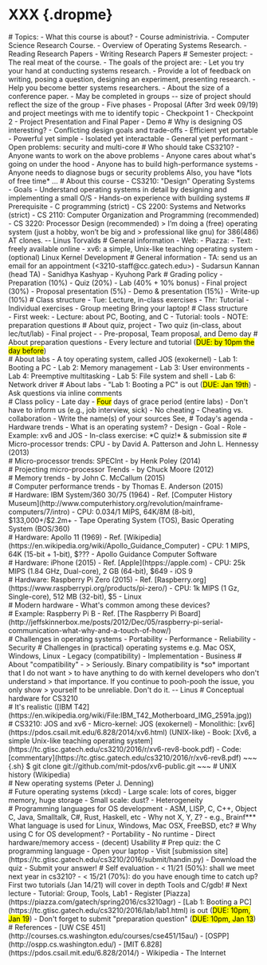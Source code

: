 
# XXX {.dropme}
<!-- @title(CS519: Operating System Theory, Sudarsun Kannan) --!>


# Topics:

- What this course is about?
- Course administrivia.
- Computer Science Research Course.
- Overview of Operating Systems Research.
- Reading Research Papers
- Writing Research Papers


# Semester project:
 - The real meat of the course.
 -  The goals of the project are:
    - Let you try your hand at conducting systems research.
    - Provide a lot of feedback on writing, posing a question, designing an experiment, presenting research.
    - Help you become better systems researchers.
    - About the size of a conference paper.
    - May be completed in groups -- size of project should reflect the size of the group

- Five phases
   - Proposal (After 3rd week 09/19) and project meetings with me to identify topic
   - Checkpoint 1 
   - Checkpoint 2
   - Project Presentation and Final Paper
   - Demo


# Why is designing OS interesting?

- Conflicting design goals and trade-offs
    - Efficient yet portable
    - Powerful yet simple
    - Isolated yet interactable
    - General yet performant
- Open problems: security and multi-core

# Who should take CS3210?

- Anyone wants to work on the above problems
- Anyone cares about what's going on under the hood
- Anyone has to build high-performance systems
- Anyone needs to diagnose bugs or security problems

Also, you have *lots of free time* ...

# About this course

- CS3210: "Design" Operating Systems
- Goals
    - Understand operating systems in detail by designing and
      implementing a small O/S
    - Hands-on experience with building systems

# Prerequisite

- C programming (strict)
- CS 2200: Systems and Networks (strict)
- CS 2110: Computer Organization and Programming (recommended)
- CS 3220: Processor Design (recommended)

> I’m doing a (free) operating system (just a hobby, won’t be big and
> professional like gnu) for 386(486) AT clones. -- Linus Torvalds

# General information

- Web: <https://tc.gtisc.gatech.edu/cs3210>
- Piazza: <https://piazza.com/gatech/spring2016/cs3210agr>
- Text: freely available online
    - xv6: a simple, Unix-like teaching operating system
    - (optional) Linux Kernel Development

# General information

- TA: send us an email for an appointment (<3210-staff@cc.gatech.edu>)
    - Sudarsun Kannan (head TA)
    - Sanidhya Kashyap
    - Kyuhong Park

# Grading policy

- Preparation (10%)
- Quiz (20%)
- Lab (40% + 10% bonus)
- Final project (30%)
    - Proposal presentation (5%)
    - Demo & presentation (15%)
    - Write-up (10%)

# Class structure

- Tue: Lecture, in-class exercises
- Thr: Tutorial
    - Individual exercises
    - Group meeting

Bring your laptop!

# Class structure


<div class='dropme'>
<!-- @img(img/1week.png) --!>

</div>
- First week:
    - Lecture: about PC, Booting, and C
    - Tutorial: tools

- NOTE: preparation questions

# About quiz, project

- Two quiz (in-class, about lec/tut/lab)
- Final project
    - <https://tc.gtisc.gatech.edu/cs3210/2016/proj.html>
    - Pre-proposal, Team proposal, and Demo day

# About preparation questions

- Every lecture and tutorial (<mark>DUE: by 10pm the day before</mark>)


<div class='dropme'>
<!-- @img(img/question.png) --!>

</div>
# About labs

- A toy operating system, called JOS (exokernel)
    - Lab 1: Booting a PC
    - Lab 2: Memory management
    - Lab 3: User environments
    - Lab 4: Preemptive multitasking
    - Lab 5: File system and shell
    - Lab 6: Network driver

# About labs

- "Lab 1: Booting a PC" is out (<mark>DUE: Jan 19th</mark>)
- Ask questions via inline comments


<div class='dropme'>
<!-- @img(img/lab-commenting.png) --!>

</div>
# Class policy

- Late day
    - <mark>Four</mark> days of grace period (entire labs)
    - Don't have to inform us (e.g., job interview, sick)
- No cheating
    - Cheating vs. collaboration
    - Write the name(s) of your sources

See, <https://tc.gtisc.gatech.edu/cs3210/2016/info.html>

# Today's agenda

- Hardware trends
- What is an operating system?
    - Design
    - Goal
    - Role
    - Example: xv6 and JOS
- In-class exercise: *C quiz!* & submission site

# Micro-processor trends: CPU

- by David A. Patterson and John L. Hennessy (2013)


<div class='dropme'>
<!-- @img(w65%, img/cpu-growth.png) --!>

</div>
# Micro-processor trends: SPECInt

- by Henk Poley (2014)


<div class='dropme'>
<!-- @img(w60%, img/spec-cpu-perf:14.png) --!>

</div>
# Projecting micro-processor Trends

- by Chuck Moore (2012)


<div class='dropme'>
<!-- @img(w65%, img/35y-cpu-trend:amd11.png) --!>

</div>
# Memory trends

- by John C. McCallum (2015)


<div class='dropme'>
<!-- @img(w60%, img/memory-price:15.png) --!>

</div>
# Computer performance trends

- by Thomas E. Anderson (2015)


<div class='dropme'>
<!-- @img(w70%, img/perf-over-time:tom15.png) --!>

</div>
# Hardware: IBM System/360 30/75 (1964)

- Ref. [Computer History Museum](http://www.computerhistory.org/revolution/mainframe-computers/7/intro)
    - CPU: 0.034/1 MIPS, 64K/8M (8-bit), $133,000+/$2.2m+
    - Tape Operating System (TOS),  Basic Operating System (BOS/360)


<div class='dropme'>
<!-- @img(w55%, img/ibm-360-model-30.png) --!>

</div>
# Hardware: Apollo 11 (1969)

- Ref. [Wikipedia](https://en.wikipedia.org/wiki/Apollo_Guidance_Computer)
    - CPU: 1 MIPS, 64K (15-bit + 1-bit), $???
    - Apollo Guidance Computer Software


<div class='dropme'>
<!-- @img(w60%, img/agc:wiki.png) --!>

</div>
# Hardware: iPhone (2015)

- Ref. [Apple](htpps://apple.com)
    - CPU: 25k MIPS (1.84 GHz, Dual-core), 2 GB (64-bit), $649
    - iOS 9


<div class='dropme'>
<!-- @img(w60%, img/iphone:15.png) --!>

</div>
# Hardware: Raspberry Pi Zero (2015)

- Ref. [Raspberry.org](https://www.raspberrypi.org/products/pi-zero/)
    - CPU: 1k MIPS (1 Gz, Single-core), 512 MB (32-bit), $5
    - Linux


<div class='dropme'>
<!-- @img(w65%, img/pi-zero.png) --!>

</div>
# Modern hardware

- What's common among these devices?


<div class='dropme'>
<!-- @img(w55%, img/devices.png) --!>

</div>
# Example: Raspberry Pi B

- Ref. [The Raspberry Pi Board](http://jeffskinnerbox.me/posts/2012/Dec/05/raspberry-pi-serial-communication-what-why-and-a-touch-of-how/)


<div class='dropme'>
<!-- @img(w55%, img/pi-board.jpeg) --!>

</div> 
# Challenges in operating systems

- Portability
- Performance
- Reliability
- Security

# Challenges in (practical) operating systems

e.g. Mac OSX, Windows, Linux

- Legacy (compatibility)
- Implementation
- Business

# About "compatibility"
	
- <https://lkml.org/lkml/2012/3/8/495>

> Seriously. Binary compatibility is *so* important that I do not want
> to have anything to do with kernel developers who don't understand
> that importance. If you continue to pooh-pooh the issue, you only show
> yourself to be unreliable.  Don't do it. -- Linus

# Conceptual hardware for CS3210


<div class='dropme'>
<!-- @img(w35%, img/motherboard.png) --!>

</div>
# It's realistic ([IBM T42](https://en.wikipedia.org/wiki/File:IBM_T42_Motherboard_IMG_2591a.jpg))


<div class='dropme'>
<!-- @img(w70%, img/ibm-t42.png) --!>

</div>
# CS3210: JOS and xv6

- Micro-kernel: JOS (exokernel)
- Monolithic: [xv6](https://pdos.csail.mit.edu/6.828/2014/xv6.html) (UNIX-like)
    - Book: [Xv6, a simple Unix-like teaching operating system](https://tc.gtisc.gatech.edu/cs3210/2016/r/xv6-rev8-book.pdf)
    - Code: [commentary](https://tc.gtisc.gatech.edu/cs3210/2016/r/xv6-rev8.pdf)

~~~{.sh}

$ git clone git://github.com/mit-pdos/xv6-public.git
~~~

# UNIX history (Wikipedia)


<div class='dropme'>
<!-- @img(w80%, img/unix-history.png) --!>

</div>
# New operating systems (Peter J. Denning)


<div class='dropme'>
<!-- @img(w80%, img/era.png) --!>

</div>
# Future operating systems (xkcd)

- Large scale: lots of cores, bigger memory, huge storage
- Small scale: dust?
- Heterogeneity


<div class='dropme'>
<!-- @img(img/xkcd-os.png) --!>

</div>
# Programming languages for OS development

- ASM, LISP, C, C++, Object C, Java, Smalltalk, C#, Rust, Haskell, etc
- Why not X, Y, Z?
    - e.g., Brainf***

What language is used for Linux, Windows, Mac OSX, FreeBSD, etc?

# Why using C for OS development?

- Portability
- No runtime
- Direct hardware/memory access
- (decent) Usability

# Prep quiz: the C programming language

- Open your laptop
- Visit [submission site](https://tc.gtisc.gatech.edu/cs3210/2016/submit/handin.py)
- Download the quiz
- Submit your answer!

# Self evaluation

- < 11/21 (50%): shall we meet next year in cs3210?
- < 15/21 (70%): do you have enough time to catch up?

First two tutorials (Jan 14/21) will cover in depth Tools and C/gdb!

# Next lecture

- Tutorial: Group, Tools, Lab1
- Register [Piazza](https://piazza.com/gatech/spring2016/cs3210agr)
- [Lab 1: Booting a PC](https://tc.gtisc.gatech.edu/cs3210/2016/lab/lab1.html) is out (<mark>DUE: 10pm, Jan 19</mark>)
- Don't forget to submit "preparation question" (<mark>DUE: 10pm, Jan 13</mark>)

# References

- [UW CSE 451](http://courses.cs.washington.edu/courses/cse451/15au/)
- [OSPP](http://ospp.cs.washington.edu/)
- [MIT 6.828](https://pdos.csail.mit.edu/6.828/2014/)
- Wikipedia
- The Internet
